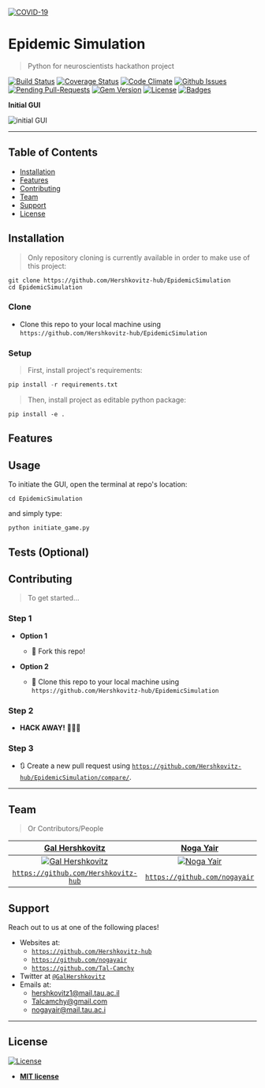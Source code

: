 <a href="https://il.usembassy.gov/slide/covid-19-information/"><img src="https://d2v9ipibika81v.cloudfront.net/uploads/sites/33/coronavirus-1140x440-1-1140x440-1-1140x440.jpg" title="COVID-19" alt="COVID-19"></a>

<!-- [![FVCproductions](https://d2v9ipibika81v.cloudfront.net/uploads/sites/33/coronavirus-1140x440-1-1140x440-1-1140x440.jpg)](https://il.usembassy.gov/slide/covid-19-information/) -->

# Epidemic Simulation

> Python for neuroscientists hackathon project

[![Build Status](http://img.shields.io/travis/badges/badgerbadgerbadger.svg?style=flat-square)](https://travis-ci.org/badges/badgerbadgerbadger) [![Coverage Status](http://img.shields.io/coveralls/badges/badgerbadgerbadger.svg?style=flat-square)](https://coveralls.io/r/badges/badgerbadgerbadger) [![Code Climate](http://img.shields.io/codeclimate/github/badges/badgerbadgerbadger.svg?style=flat-square)](https://codeclimate.com/github/badges/badgerbadgerbadger) [![Github Issues](http://githubbadges.herokuapp.com/badges/badgerbadgerbadger/issues.svg?style=flat-square)](https://github.com/badges/badgerbadgerbadger/issues) [![Pending Pull-Requests](http://githubbadges.herokuapp.com/badges/badgerbadgerbadger/pulls.svg?style=flat-square)](https://github.com/badges/badgerbadgerbadger/pulls) [![Gem Version](http://img.shields.io/gem/v/badgerbadgerbadger.svg?style=flat-square)](https://rubygems.org/gems/badgerbadgerbadger) [![License](http://img.shields.io/:license-mit-blue.svg?style=flat-square)](http://badges.mit-license.org) [![Badges](http://img.shields.io/:badges-9/9-ff6799.svg?style=flat-square)](https://github.com/badges/badgerbadgerbadger)

**Initial GUI**

![initial GUI](supp/images/2020-07-24-11-40-33.gif)

---

## Table of Contents

- [Installation](#installation)
- [Features](#features)
- [Contributing](#contributing)
- [Team](#team)
- [Support](#support)
- [License](#license)

## Installation

> Only repository cloning is currently available in order to make use of this project:

```
git clone https://github.com/Hershkovitz-hub/EpidemicSimulation
cd EpidemicSimulation
```

### Clone

- Clone this repo to your local machine using `https://github.com/Hershkovitz-hub/EpidemicSimulation`

### Setup

> First, install project's requirements:

```python
pip install -r requirements.txt
```

> Then, install project as editable python package:

```
pip install -e .
```

## Features

## Usage

To initiate the GUI, open the terminal at repo's location:

```
cd EpidemicSimulation
```

and simply type:

```
python initiate_game.py
```

## Tests (Optional)

## Contributing

> To get started...

### Step 1

- **Option 1**

  - 🍴 Fork this repo!

- **Option 2**
  - 👯 Clone this repo to your local machine using `https://github.com/Hershkovitz-hub/EpidemicSimulation`

### Step 2

- **HACK AWAY!** 🔨🔨🔨

### Step 3

- 🔃 Create a new pull request using <a href="https://github.com/Hershkovitz-hub/EpidemicSimulation/compare/" target="_blank">`https://github.com/Hershkovitz-hub/EpidemicSimulation/compare/`</a>.

---

## Team

> Or Contributors/People

|                                       <a href="https://github.com/Hershkovitz-hub" target="_blank">**Gal Hershkovitz**</a>                                       |                 <a href="https://github.com/nogayair" target="_blank">**Noga Yair**</a>                  |                  <a href="https://github.com/Tal-Camchy" target="_blank">**Tal Camchy**</a>                  |
| :--------------------------------------------------------------------------------------------------------------------------------------------------------------: | :------------------------------------------------------------------------------------------------------: | :----------------------------------------------------------------------------------------------------------: |
| [![Gal Hershkovitz](https://avatars0.githubusercontent.com/u/52285382?s=460&u=de3ddd2cbb62de1e303d6c2562fec30180e8ca12&v=4)](https://github.com/Hershkovitz-hub) | [![Noga Yair](https://avatars0.githubusercontent.com/u/61880608?s=400&v=4)](https://github.com/nogayair) | [![Tal Canmchy](https://avatars1.githubusercontent.com/u/61880608?s=460&v=4)](https://github.com/Tal-Camchy) |
|                              <a href="https://github.com/Hershkovitz-hub" target="_blank">`https://github.com/Hershkovitz-hub`</a>                               |         <a href="https://github.com/nogayair" target="_blank">`https://github.com/nogayair`</a>          |         <a href="https://github.com/Tal-Camchy" target="_blank">`https://github.com/Tal-Camchy`</a>          |

## Support

Reach out to us at one of the following places!

- Websites at:
  - <a href="https://github.com/Hershkovitz-hub" target="_blank">`https://github.com/Hershkovitz-hub`</a>
  - <a href="https://github.com/nogayair" target="_blank">`https://github.com/nogayair`</a>
  - <a href="https://github.com/Tal-Camchy" target="_blank">`https://github.com/Tal-Camchy`</a>
- Twitter at <a href="https://twitter.com/GalHershkovitz" target="_blank">`@GalHershkovitz`</a>
- Emails at:
  - <hershkovitz1@mail.tau.ac.il>
  - <Talcamchy@gmail.com>
  - <nogayair@mail.tau.ac.i>

---

## License

[![License](http://img.shields.io/:license-mit-blue.svg?style=flat-square)](http://badges.mit-license.org)

- **[MIT license](LICENSE)**
